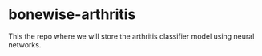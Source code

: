 # bonewise-arthritis
This the repo where we will store the arthritis classifier model using neural networks.
